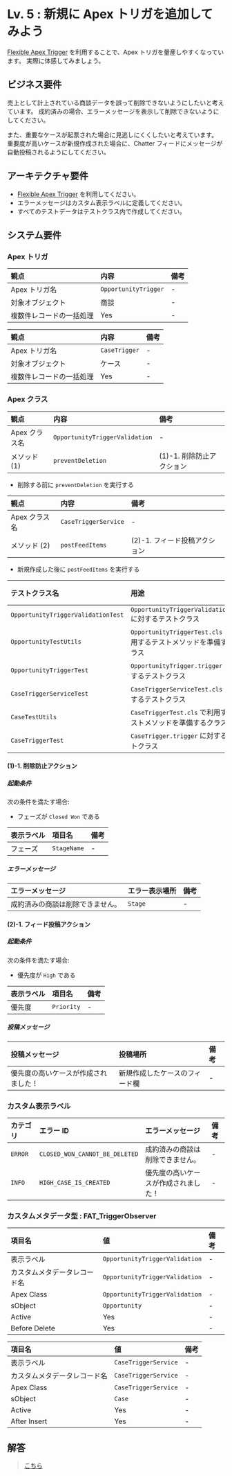 # Lv. 5 : 新規に Apex トリガを追加してみよう

[Flexible Apex Trigger](https://github.com/takahitomiyamoto/flexible-apex-trigger#flexible-apex-trigger) を利用することで、Apex トリガを量産しやすくなっています。
実際に体感してみましょう。

## ビジネス要件

売上として計上されている商談データを誤って削除できないようにしたいと考えています。
成約済みの場合、エラーメッセージを表示して削除できないようにしてください。

また、重要なケースが起票された場合に見逃しにくくしたいと考えています。
重要度が高いケースが新規作成された場合に、Chatter フィードにメッセージが自動投稿されるようにしてください。

## アーキテクチャ要件

- [Flexible Apex Trigger](https://github.com/takahitomiyamoto/flexible-apex-trigger#flexible-apex-trigger) を利用してください。
- エラーメッセージはカスタム表示ラベルに定義してください。
- すべてのテストデータはテストクラス内で作成してください。

## システム要件

### Apex トリガ

| 観点                     | 内容                 | 備考 |
| :----------------------- | :------------------- | :--- |
| Apex トリガ名            | `OpportunityTrigger` | -    |
| 対象オブジェクト         | 商談                 | -    |
| 複数件レコードの一括処理 | Yes                  | -    |

| 観点                     | 内容          | 備考 |
| :----------------------- | :------------ | :--- |
| Apex トリガ名            | `CaseTrigger` | -    |
| 対象オブジェクト         | ケース        | -    |
| 複数件レコードの一括処理 | Yes           | -    |

### Apex クラス

| 観点          | 内容                           | 備考                      |
| :------------ | :----------------------------- | :------------------------ |
| Apex クラス名 | `OpportunityTriggerValidation` | -                         |
| メソッド (1)  | `preventDeletion`              | (1)-1. 削除防止アクション |

- 削除する前に `preventDeletion` を実行する

| 観点          | 内容                 | 備考                          |
| :------------ | :------------------- | :---------------------------- |
| Apex クラス名 | `CaseTriggerService` | -                             |
| メソッド (2)  | `postFeedItems`      | (2)-1. フィード投稿アクション |

- 新規作成した後に `postFeedItems` を実行する

| テストクラス名                     | 用途                                                                  | 備考 |
| :--------------------------------- | :-------------------------------------------------------------------- | :--- |
| `OpportunityTriggerValidationTest` | `OpportunityTriggerValidation.cls` に対するテストクラス               | -    |
| `OpportunityTestUtils`             | `OpportunityTriggerTest.cls` で利用するテストメソッドを準備するクラス | -    |
| `OpportunityTriggerTest`           | `OpportunityTrigger.trigger` に対するテストクラス                     | -    |
| `CaseTriggerServiceTest`           | `CaseTriggerServiceTest.cls` に対するテストクラス                     | -    |
| `CaseTestUtils`                    | `CaseTriggerTest.cls` で利用するテストメソッドを準備するクラス        | -    |
| `CaseTriggerTest`                  | `CaseTrigger.trigger` に対するテストクラス                            | -    |

#### (1)-1. 削除防止アクション

##### 起動条件

次の条件を満たす場合:

- フェーズが `Closed Won` である

| 表示ラベル | 項目名      | 備考 |
| :--------- | :---------- | :--- |
| フェーズ   | `StageName` | -    |

##### エラーメッセージ

| エラーメッセージ                 | エラー表示場所 | 備考 |
| :------------------------------- | :------------- | :--- |
| 成約済みの商談は削除できません。 | `Stage`        | -    |

#### (2)-1. フィード投稿アクション

##### 起動条件

次の条件を満たす場合:

- 優先度が `High` である

| 表示ラベル | 項目名     | 備考 |
| :--------- | :--------- | :--- |
| 優先度     | `Priority` | -    |

##### 投稿メッセージ

| 投稿メッセージ                       | 投稿場所                       | 備考 |
| :----------------------------------- | :----------------------------- | :--- |
| 優先度の高いケースが作成されました！ | 新規作成したケースのフィード欄 | -    |

### カスタム表示ラベル

| カテゴリ | エラー ID                      | エラーメッセージ                     | 備考 |
| :------- | :----------------------------- | :----------------------------------- | :--- |
| `ERROR`  | `CLOSED_WON_CANNOT_BE_DELETED` | 成約済みの商談は削除できません。     | -    |
| `INFO`   | `HIGH_CASE_IS_CREATED`         | 優先度の高いケースが作成されました！ | -    |

### カスタムメタデータ型 : FAT_TriggerObserver

| 項目名                       | 値                             | 備考 |
| :--------------------------- | :----------------------------- | :--- |
| 表示ラベル                   | `OpportunityTriggerValidation` | -    |
| カスタムメタデータレコード名 | `OpportunityTriggerValidation` | -    |
| Apex Class                   | `OpportunityTriggerValidation` | -    |
| sObject                      | `Opportunity`                  | -    |
| Active                       | Yes                            | -    |
| Before Delete                | Yes                            | -    |

| 項目名                       | 値                   | 備考 |
| :--------------------------- | :------------------- | :--- |
| 表示ラベル                   | `CaseTriggerService` | -    |
| カスタムメタデータレコード名 | `CaseTriggerService` | -    |
| Apex Class                   | `CaseTriggerService` | -    |
| sObject                      | `Case`               | -    |
| Active                       | Yes                  | -    |
| After Insert                 | Yes                  | -    |

## 解答

> [こちら](level-05-answer.md)
